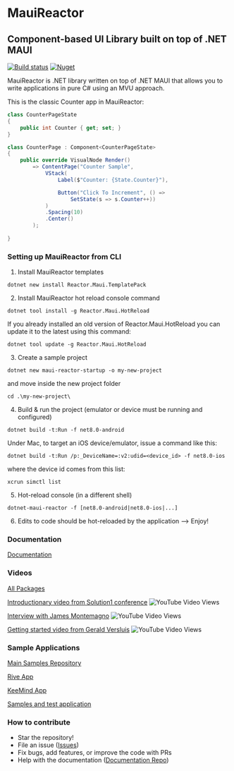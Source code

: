 # MauiReactor
## Component-based UI Library built on top of .NET MAUI

[![Build status](https://ci.appveyor.com/api/projects/status/trl7dwvicfxn5at5?svg=true)](https://ci.appveyor.com/project/adospace/reactorui-maui) [![Nuget](https://img.shields.io/nuget/v/Reactor.Maui)](https://www.nuget.org/packages/Reactor.Maui) 

MauiReactor is .NET library written on top of .NET MAUI that allows you to write applications in pure C# using an MVU approach.

This is the classic Counter app in MauiReactor:

```csharp
class CounterPageState
{
    public int Counter { get; set; }
}

class CounterPage : Component<CounterPageState>
{
    public override VisualNode Render()
        => ContentPage("Counter Sample",
            VStack(
                Label($"Counter: {State.Counter}"),

                Button("Click To Increment", () =>
                    SetState(s => s.Counter++))
            )
            .Spacing(10)
            .Center()
        );
    
}
```

### Setting up MauiReactor from CLI

1. Install MauiReactor templates
```
dotnet new install Reactor.Maui.TemplatePack
```

2. Install MauiReactor hot reload console command
```
dotnet tool install -g Reactor.Maui.HotReload
```
If you already installed an old version of Reactor.Maui.HotReload you can update it to the latest using this command:
```
dotnet tool update -g Reactor.Maui.HotReload
```

3. Create a sample project
```
dotnet new maui-reactor-startup -o my-new-project
```
and move inside the new project folder
```
cd .\my-new-project\
```

4. Build & run the project (emulator or device must be running and configured)
```
dotnet build -t:Run -f net8.0-android
```
Under Mac, to target an iOS device/emulator, issue a command like this:
```
dotnet build -t:Run /p:_DeviceName=:v2:udid=<device_id> -f net8.0-ios
```
where the device id comes from this list:
```
xcrun simctl list
```

5. Hot-reload console (in a different shell)
```
dotnet-maui-reactor -f [net8.0-android|net8.0-ios|...]
```

6. Edits to code should be hot-reloaded by the application --> Enjoy!

### Documentation ###

[Documentation](https://adospace.gitbook.io/mauireactor/)


### Videos ###

[All Packages](https://www.nuget.org/packages?q=Reactor.Maui)

[Introductionary video from Solution1 conference](https://www.youtube.com/watch?v=TSh9PL-ziY0&t=961s&ab_channel=C%23CommunityDiscord)  ![YouTube Video Views](https://img.shields.io/youtube/views/TSh9PL-ziY0?style=social)

[Interview with James Montemagno](https://www.youtube.com/watch?v=w_Km5AyreT0&ab_channel=dotnet)  ![YouTube Video Views](https://img.shields.io/youtube/views/w_Km5AyreT0?style=social)

[Getting started video from Gerald Versluis](https://www.youtube.com/watch?v=egklcAC9arY&ab_channel=GeraldVersluis)  ![YouTube Video Views](https://img.shields.io/youtube/views/egklcAC9arY?style=social)

### Sample Applications ###

[Main Samples Repository](https://github.com/adospace/mauireactor-samples)

[Rive App](https://github.com/adospace/rive-app)

[KeeMind App](https://github.com/adospace/kee-mind)

[Samples and test application](https://github.com/adospace/reactorui-maui/tree/main/samples)


### How to contribute

- Star the repository!
- File an issue ([Issues](https://github.com/adospace/reactorui-maui/issues))
- Fix bugs, add features, or improve the code with PRs
- Help with the documentation ([Documentation Repo](https://github.com/adospace/reactorui-maui-docs))
